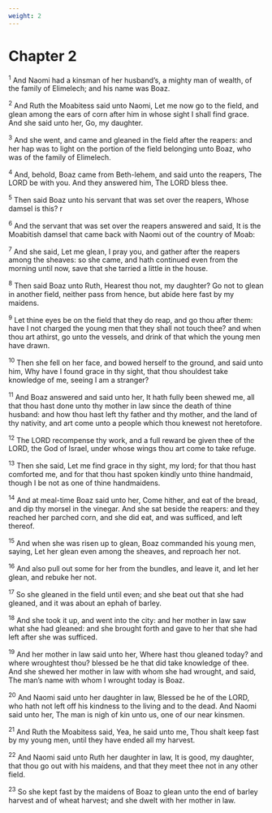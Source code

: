 ```yaml
---
weight: 2
---
```


# Chapter 2

<sup>1</sup> And Naomi had a kinsman of her husband’s, a mighty man of wealth, of the family of Elimelech; and his name was Boaz. 

<sup>2</sup> And Ruth the Moabitess said unto Naomi, Let me now go to the field, and glean among the ears of corn after him in whose sight I shall find grace. And she said unto her, Go, my daughter. 

<sup>3</sup> And she went, and came and gleaned in the field after the reapers: and her hap was to light on the portion of the field belonging unto Boaz, who was of the family of Elimelech. 

<sup>4</sup> And, behold, Boaz came from Beth-lehem, and said unto the reapers, The LORD be with you. And they answered him, The LORD bless thee. 

<sup>5</sup> Then said Boaz unto his servant that was set over the reapers, Whose damsel is this? r 

<sup>6</sup> And the servant that was set over the reapers answered and said, It is the Moabitish damsel that came back with Naomi out of the country of Moab: 

<sup>7</sup> And she said, Let me glean, I pray you, and gather after the reapers among the sheaves: so she came, and hath continued even from the morning until now, save that she tarried a little in the house. 

<sup>8</sup> Then said Boaz unto Ruth, Hearest thou not, my daughter? Go not to glean in another field, neither pass from hence, but abide here fast by my maidens. 

<sup>9</sup> Let thine eyes be on the field that they do reap, and go thou after them: have I not charged the young men that they shall not touch thee? and when thou art athirst, go unto the vessels, and drink of that which the young men have drawn. 

<sup>10</sup> Then she fell on her face, and bowed herself to the ground, and said unto him, Why have I found grace in thy sight, that thou shouldest take knowledge of me, seeing I am a stranger? 

<sup>11</sup> And Boaz answered and said unto her, It hath fully been shewed me, all that thou hast done unto thy mother in law since the death of thine husband: and how thou hast left thy father and thy mother, and the land of thy nativity, and art come unto a people which thou knewest not heretofore. 

<sup>12</sup> The LORD recompense thy work, and a full reward be given thee of the LORD, the God of Israel, under whose wings thou art come to take refuge. 

<sup>13</sup> Then she said, Let me find grace in thy sight, my lord; for that thou hast comforted me, and for that thou hast spoken kindly unto thine handmaid, though I be not as one of thine handmaidens. 

<sup>14</sup> And at meal-time Boaz said unto her, Come hither, and eat of the bread, and dip thy morsel in the vinegar. And she sat beside the reapers: and they reached her parched corn, and she did eat, and was sufficed, and left thereof. 

<sup>15</sup> And when she was risen up to glean, Boaz commanded his young men, saying, Let her glean even among the sheaves, and reproach her not. 

<sup>16</sup> And also pull out some for her from the bundles, and leave it, and let her glean, and rebuke her not. 

<sup>17</sup> So she gleaned in the field until even; and she beat out that she had gleaned, and it was about an ephah of barley. 

<sup>18</sup> And she took it up, and went into the city: and her mother in law saw what she had gleaned: and she brought forth and gave to her that she had left after she was sufficed. 

<sup>19</sup> And her mother in law said unto her, Where hast thou gleaned today? and where wroughtest thou? blessed be he that did take knowledge of thee. And she shewed her mother in law with whom she had wrought, and said, The man’s name with whom I wrought today is Boaz. 

<sup>20</sup> And Naomi said unto her daughter in law, Blessed be he of the LORD, who hath not left off his kindness to the living and to the dead. And Naomi said unto her, The man is nigh of kin unto us, one of our near kinsmen. 

<sup>21</sup> And Ruth the Moabitess said, Yea, he said unto me, Thou shalt keep fast by my young men, until they have ended all my harvest. 

<sup>22</sup> And Naomi said unto Ruth her daughter in law, It is good, my daughter, that thou go out with his maidens, and that they meet thee not in any other field. 

<sup>23</sup> So she kept fast by the maidens of Boaz to glean unto the end of barley harvest and of wheat harvest; and she dwelt with her mother in law. 


